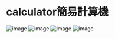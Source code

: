 # calculator簡易計算機
![image](https://github.com/user-attachments/assets/8a22b487-484e-4171-a1be-9caa0c8ba365)
![image](https://github.com/user-attachments/assets/8acd5c3c-285f-485c-b8a0-452412823407)
![image](https://github.com/user-attachments/assets/6d1cf678-f26a-4d1c-99d5-df0a8117ed21)
![image](https://github.com/user-attachments/assets/74bec320-eebf-4a7c-a2e1-14fea129c125)
